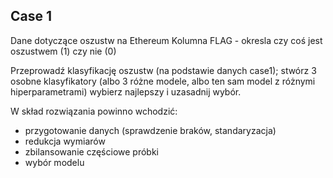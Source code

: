 ## Case 1

Dane dotyczące oszustw na Ethereum
Kolumna FLAG - okresla czy coś jest oszustwem (1) czy nie (0)

Przeprowadź klasyfikację oszustw (na podstawie danych case1); stwórz 3 osobne klasyfikatory (albo 3 różne modele, albo ten sam model z różnymi hiperparametrami) wybierz najlepszy i uzasadnij wybór.

W skład rozwiązania powinno wchodzić:
- przygotowanie danych (sprawdzenie braków, standaryzacja)
- redukcja wymiarów
- zbilansowanie częściowe próbki
- wybór modelu 

